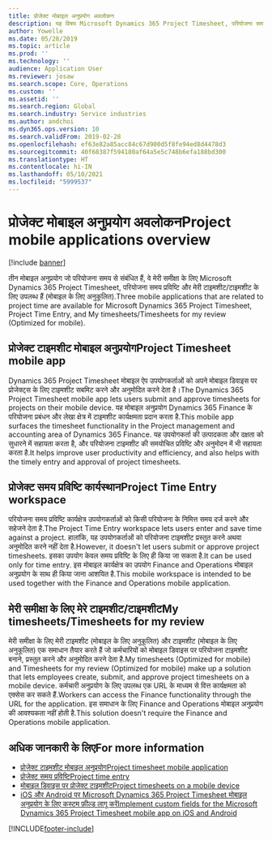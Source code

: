 ```yaml
---
title: प्रोजेक्ट मोबाइल अनुप्रयोग अवलोकन
description: यह विषय Microsoft Dynamics 365 Project Timesheet, परियोजना समय प्रविष्टि और मेरी टाइमशीट/टाइमशीट के लिए उन परियोजना के समय-संबंधित अनुप्रयोगों के बारे में सामान्य जानकारी प्रदान करता है जो मोबाइल डिवाइस पर उपलब्ध हैं.
author: Yowelle
ms.date: 05/28/2019
ms.topic: article
ms.prod: ''
ms.technology: ''
audience: Application User
ms.reviewer: josaw
ms.search.scope: Core, Operations
ms.custom: ''
ms.assetid: ''
ms.search.region: Global
ms.search.industry: Service industries
ms.author: andchoi
ms.dyn365.ops.version: 10
ms.search.validFrom: 2019-02-28
ms.openlocfilehash: ef63e82a85acc84c67d900d5f8fe94ed8d4478d3
ms.sourcegitcommit: 40f68387f594180af64a5e5c748b6efa188bd300
ms.translationtype: HT
ms.contentlocale: hi-IN
ms.lasthandoff: 05/10/2021
ms.locfileid: "5999537"
---
```

# <a name="project-mobile-applications-overview"></a><span data-ttu-id="9c4e5-103">प्रोजेक्ट मोबाइल अनुप्रयोग अवलोकन</span><span class="sxs-lookup"><span data-stu-id="9c4e5-103">Project mobile applications overview</span></span>

[!include [banner](../includes/banner.md)]

<span data-ttu-id="9c4e5-104">तीन मोबाइल अनुप्रयोग जो परियोजना समय से संबंधित हैं, वे मेरी समीक्षा के लिए Microsoft Dynamics 365 Project Timesheet, परियोजना समय प्रविष्टि और मेरी टाइमशीट/टाइमशीट के लिए उपलब्ध हैं (मोबाइल के लिए अनुकूलित).</span><span class="sxs-lookup"><span data-stu-id="9c4e5-104">Three mobile applications that are related to project time are available for Microsoft Dynamics 365 Project Timesheet, Project Time Entry, and My timesheets/Timesheets for my review (Optimized for mobile).</span></span>

## <a name="project-timesheet-mobile-app"></a><span data-ttu-id="9c4e5-105">प्रोजेक्ट टाइमशीट मोबाइल अनुप्रयोग</span><span class="sxs-lookup"><span data-stu-id="9c4e5-105">Project Timesheet mobile app</span></span>

<span data-ttu-id="9c4e5-106">Dynamics 365 Project Timesheet मोबाइल ऐप उपयोगकर्ताओं को अपने मोबाइल डिवाइस पर प्रोजेक्ट्स के लिए टाइमशीट सबमिट करने और अनुमोदित करने देता है।</span><span class="sxs-lookup"><span data-stu-id="9c4e5-106">The Dynamics 365 Project Timesheet mobile app lets users submit and approve timesheets for projects on their mobile device.</span></span> <span data-ttu-id="9c4e5-107">यह मोबाइल अनुप्रयोग Dynamics 365 Finance के परियोजना प्रबंधन और लेखा क्षेत्र में टाइमशीट कार्यक्षमता प्रदान करता है.</span><span class="sxs-lookup"><span data-stu-id="9c4e5-107">This mobile app surfaces the timesheet functionality in the Project management and accounting area of Dynamics 365 Finance.</span></span> <span data-ttu-id="9c4e5-108">यह उपयोगकर्ता की उत्पादकता और दक्षता को सुधारने में सहायता करता है, और परियोजना टाइमशीट की समयोचित प्रविष्टि और अनुमोदन में भी सहायता करता है.</span><span class="sxs-lookup"><span data-stu-id="9c4e5-108">It helps improve user productivity and efficiency, and also helps with the timely entry and approval of project timesheets.</span></span>

## <a name="project-time-entry-workspace"></a><span data-ttu-id="9c4e5-109">प्रोजेक्ट समय प्रविष्टि कार्यस्थान</span><span class="sxs-lookup"><span data-stu-id="9c4e5-109">Project Time Entry workspace</span></span>

<span data-ttu-id="9c4e5-110">परियोजना समय प्रविष्टि कार्यक्षेत्र उपयोगकर्ताओं को किसी परियोजना के निमित्त समय दर्ज करने और सहेजने देता है.</span><span class="sxs-lookup"><span data-stu-id="9c4e5-110">The Project Time Entry workspace lets users enter and save time against a project.</span></span> <span data-ttu-id="9c4e5-111">हालांकि, यह उपयोगकर्ताओं को परियोजना टाइमशीट प्रस्तुत करने अथवा अनुमोदित करने नहीं देता है.</span><span class="sxs-lookup"><span data-stu-id="9c4e5-111">However, it doesn't let users submit or approve project timesheets.</span></span> <span data-ttu-id="9c4e5-112">इसका उपयोग केवल समय प्रविष्टि के लिए ही किया जा सकता है.</span><span class="sxs-lookup"><span data-stu-id="9c4e5-112">It can be used only for time entry.</span></span> <span data-ttu-id="9c4e5-113">इस मोबाइल कार्यक्षेत्र का उपयोग Finance and Operations मोबाइल अनुप्रयोग के साथ ही किया जाना आशयित है.</span><span class="sxs-lookup"><span data-stu-id="9c4e5-113">This mobile workspace is intended to be used together with the Finance and Operations mobile application.</span></span>

## <a name="my-timesheetstimesheets-for-my-review"></a><span data-ttu-id="9c4e5-114">मेरी समीक्षा के लिए मेरे टाइमशीट/टाइमशीट</span><span class="sxs-lookup"><span data-stu-id="9c4e5-114">My timesheets/Timesheets for my review</span></span>

<span data-ttu-id="9c4e5-115">मेरी समीक्षा के लिए मेरी टाइमशीट (मोबाइल के लिए अनुकूलित) और टाइमशीट (मोबाइल के लिए अनुकूलित) एक समाधान तैयार करते हैं जो कर्मचारियों को मोबाइल डिवाइस पर परियोजना टाइमशीट बनाने, प्रस्तुत करने और अनुमोदित करने देता है.</span><span class="sxs-lookup"><span data-stu-id="9c4e5-115">My timesheets (Optimized for mobile) and Timesheets for my review (Optimized for mobile) make up a solution that lets employees create, submit, and approve project timesheets on a mobile device.</span></span> <span data-ttu-id="9c4e5-116">कर्मचारी अनुप्रयोग के लिए उपलब्ध एक URL के माध्यम से वित्त कार्यक्षमता को एक्सेस कर सकते हैं.</span><span class="sxs-lookup"><span data-stu-id="9c4e5-116">Workers can access the Finance functionality through the URL for the application.</span></span> <span data-ttu-id="9c4e5-117">इस समाधान के लिए Finance and Operations मोबाइल अनुप्रयोग की आवश्यकता नहीं होती है.</span><span class="sxs-lookup"><span data-stu-id="9c4e5-117">This solution doesn't require the Finance and Operations mobile application.</span></span>

## <a name="for-more-information"></a><span data-ttu-id="9c4e5-118">अधिक जानकारी के लिए</span><span class="sxs-lookup"><span data-stu-id="9c4e5-118">For more information</span></span>

- [<span data-ttu-id="9c4e5-119">प्रोजेक्ट टाइमशीट मोबाइल अनुप्रयोग</span><span class="sxs-lookup"><span data-stu-id="9c4e5-119">Project timesheet mobile application</span></span>](project-timesheet.md)
- [<span data-ttu-id="9c4e5-120">प्रोजेक्ट समय प्रविष्टि</span><span class="sxs-lookup"><span data-stu-id="9c4e5-120">Project time entry</span></span>]( project-time-entry-mobile-workspace.md)
- [<span data-ttu-id="9c4e5-121">मोबाइल डिवाइस पर प्रोजेक्ट टाइमशीट</span><span class="sxs-lookup"><span data-stu-id="9c4e5-121">Project timesheets on a mobile device</span></span>](Mobile-timesheets.md)
- [<span data-ttu-id="9c4e5-122">iOS और Android पर Microsoft Dynamics 365 Project Timesheet मोबाइल अनुप्रयोग के लिए कस्टम फ़ील्ड लागू करें</span><span class="sxs-lookup"><span data-stu-id="9c4e5-122">Implement custom fields for the Microsoft Dynamics 365 Project Timesheet mobile app on iOS and Android</span></span>](custom-fields-mobile.md)


[!INCLUDE[footer-include](../includes/footer-banner.md)]